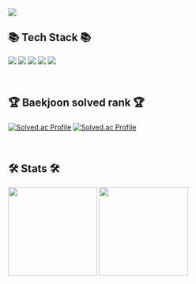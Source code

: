 <img src="https://capsule-render.vercel.app/api?type=waving&color=8A2BE2&height=180&section=header&text=Chiwang's_Github!&fontSize=36"/>

## 📚 Tech Stack 📚
<img src="https://img.shields.io/badge/Python-3776AB?style=flat&logo=Python&logoColor=white"/></a>
<img src="https://img.shields.io/badge/Java-007396?style=flat&logo=Java&logoColor=white" />
<img src="https://img.shields.io/badge/JavaScript-F7DF1E?style=flat&logo=JavaScript&logoColor=white" />
<img src="https://img.shields.io/badge/CSS3-1572B6?style=flat&logo=CSS3&logoColor=white" />
<img src="https://img.shields.io/badge/HTML5-E34F26?style=flat&logo=HTML5&logoColor=white"/></a>

<br/>

## <p>🏆 Baekjoon solved rank 🏆</p>
[![Solved.ac Profile](http://mazassumnida.wtf/api/v2/generate_badge?boj=chris2769)](https://solved.ac/chris2769)
[![Solved.ac Profile](http://mazassumnida.wtf/api/v2/generate_badge?boj=noxknow)](https://solved.ac/noxknow)

<br/>

## 🛠️ Stats 🛠️

<div style="display: flex, height:180px">
<img align="center" style="height:180px" src="https://github-readme-stats.vercel.app/api?username=noxknow&show_icons=true&include_all_commits=true&theme=kacho_ga&hide_border=true"/>
<img align="center" style="height:180px" src="https://github-readme-stats.vercel.app/api/top-langs/?username=noxknow&layout=compact&theme=material-palenight&hide_border=true" />
</div>




